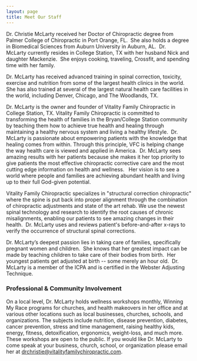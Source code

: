 ```yaml
---
layout: page
title: Meet Our Staff
---
```

Dr. Christie McLarty received her Doctor of Chiropractic degree from Palmer College of Chiropractic in Port Orange, FL.  She also holds a degree in Biomedical Sciences from Auburn University in Auburn, AL.  Dr. McLarty currently resides in College Station, TX with her husband Nick and daughter Mackenzie.  She enjoys cooking, traveling, Crossfit, and spending time with her family.

Dr. McLarty has received advanced training in spinal correction, toxicity, exercise and nutrition from some of the largest health clinics in the world. She has also trained at several of the largest natural health care facilities in the world, including Denver, Chicago, and The Woodlands, TX.

Dr. McLarty is the owner and founder of Vitality Family Chiropractic in College Station, TX. Vitality Family Chiropractic is committed to transforming the health of families in the Bryan/College Station community by teaching them how to achieve true health and healing through maintaining a healthy nervous system and living a healthy lifestyle.  Dr. McLarty is passionate about empowering patients with the knowledge that healing comes from within. Through this principle, VFC is helping change the way health care is viewed and applied in America.  Dr. McLarty sees amazing results with her patients because she makes it her top priority to give patients the most effective chiropractic corrective care and the most cutting edge	information on health and wellness.   Her vision is to see a world where people and families are achieving abundant health and living up to their full God-given potential.

Vitality Family Chiropractic specializes in "structural correction chiropractic" where the spine is put back into proper alignment through the combination of chiropractic adjustments and state of the art rehab. We use the newest spinal technology and research to identify the root causes of chronic misalignments, enabling our patients to see amazing changes in their health.  Dr. McLarty uses and reviews patient's before-and-after x-rays to verify the occurrence of structural spinal corrections.

Dr. McLarty’s deepest passion lies in taking care of families, specifically pregnant women and children.  She knows that her greatest impact can be made by teaching children to take care of their bodies from birth.  Her youngest patients get adjusted at birth -- some merely an hour old.  Dr. McLarty is a member of the ICPA and is certified in the Webster Adjusting Technique.

### Professional & Community Involvement

On a local level, Dr. McLarty holds wellness workshops monthly, Winning My Race programs for churches, and health makeovers in her office and at various other locations such as local businesses, churches, schools, and organizations. The subjects include nutrition, disease prevention, diabetes, cancer prevention, stress and time management, raising healthy kids, energy, fitness, detoxification, ergonomics, weight-loss, and much more.  These workshops are open to the public. If you would like Dr. McLarty to come speak at your business, church, school, or organization please email her at [drchristie@vitalityfamilychiropractic.com](mailto:drchristie@vitalityfamilychiropractic.com).
